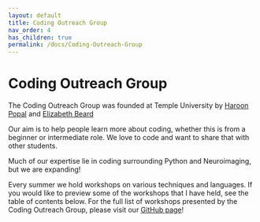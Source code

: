 ```yaml
---
layout: default
title: Coding Outreach Group
nav_order: 4
has_children: true
permalink: /docs/Coding-Outreach-Group
---
```


# Coding Outreach Group

The Coding Outreach Group was founded at Temple University by [Haroon Popal](https://sites.temple.edu/cnltu/haroon-popal/) and [Elizabeth Beard](https://www.fox.temple.edu/about-fox/directory/liz-beard/)

Our aim is to help people learn more about coding, whether this is from a beginner or intermediate role. We love to code and want to share that with other students.

Much of our expertise lie in coding surrounding Python and Neuroimaging, but we are expanding!

Every summer we hold workshops on various techniques and languages. If you would like to preview some of the workshops that I have held, see the table of contents below. For the full list of workshops presented by the Coding Outreach Group, please visit our [GitHub page](https://github.com/TU-Coding-Outreach-Group)!


